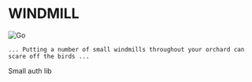 # WINDMILL

![Go](https://github.com/healthyorchards/windmill/workflows/Go/badge.svg?branch=master)

```text
... Putting a number of small windmills throughout your orchard can scare off the birds ...
```
Small auth lib